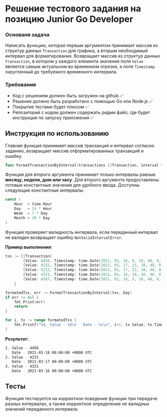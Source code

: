 # Решение тестового задания на позицию Junior Go Developer

### Основаня задача
Написать функцию, которая первым аргументом принимает массив из структур данных `Transaction` для графика, а вторым необходимый интервал для форматирования. Возвращает массив из структур данных `Transaction`, в котором у каждого элемента значение поля `Value` является самым актуальном во временном отрезке, а поле `Timestamp` округленный до требуемого временного интервала.

### Требования
- Код с решением должен быть загружен на github ✅
- Решение должно быть разработано с помощью Go или Node.js ✅
- Покрытие тестами будет плюсом ✅
- Репозиторий с кодом должен содержать ридми файл, где будет инструкция по запуску приложения ✅

## Инструкция по использованию
Главная функция принимает массив транзакций и интервал согласно заданию, возвращает массив отформатированных транзакций и ошибку.

```go
func FormatTransactionByInterval(transactions []Transaction, interval time.Duration) ([]Transaction, error)
```

Функция для второго аргумента принимает только интервалы равные **месяцу, недели, дню или часу**.
Для второго аргумента предоставлены готовые константные значения для удобного ввода. Доступны следующие константные интервалы:
```go
const (
	Hour  = time.Hour
	Day   = 24 * Hour
	Week  = 7 * Day
	Month = 30 * Day
)
```

Функция проверяет валидность интервала, если переданный интервал не валиден возвращает ошибку `NotValidIntervalError`.

**Пример выполнения**:
```go
txs := []Transaction{
		{Value: 4456, Timestamp: time.Date(2021, 03, 18, 0, 10, 48, 0, time.UTC)},
		{Value: 4231, Timestamp: time.Date(2021, 03, 17, 23, 10, 48, 0, time.UTC)},
		{Value: 5212, Timestamp: time.Date(2021, 03, 17, 22, 10, 48, 0, time.UTC)},
		{Value: 4321, Timestamp: time.Date(2021, 03, 16, 10, 10, 48, 0, time.UTC)},
		{Value: 4567, Timestamp: time.Date(2021, 03, 16, 5, 10, 48, 0, time.UTC)},
	}

formatedTxs, err := FormatTransactionByInterval(txs, Day)
if err != nil {
	fmt.Print(err)
	return
}

for i, tx := range formatedTxs {
	fmt.Printf("%d. Value - %d\n   Date - %v\n", i+1, tx.Value, tx.Timestamp)
}
```
**Результат:**
```bash
1. Value - 4456
   Date - 2021-03-18 00:00:00 +0000 UTC
2. Value - 4231
   Date - 2021-03-17 00:00:00 +0000 UTC
3. Value - 4321
   Date - 2021-03-16 00:00:00 +0000 UTC
```
## Тесты
Функция тестируется на корректное поведение функции при передаче разных интервалах, а также корректное определение не валидных значений переданного интервала.